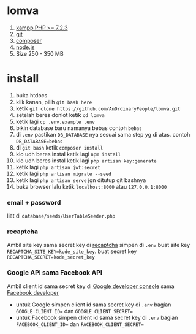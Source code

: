 # lomva
1. [xampp PHP >= 7.2.3](https://www.apachefriends.org/download.html)
1. [git](https://git-scm.com/downloads)
1. [composer](https://getcomposer.org/download/)
1. [node.js](https://nodejs.org/en/download/current/)
1. Size 250 - 350 MB

# install
1. buka htdocs
1. klik kanan, pilih `git bash here`
1. ketik `git clone https://github.com/AnOrdinaryPeople/lomva.git`
1. setelah beres donlot ketik `cd lomva`
1. ketik lagi `cp .env.example .env`
1. bikin database baru namanya bebas contoh `bebas`
1. di `.env` pastikan `DB_DATABASE` nya sesuai sama step yg di atas. contoh `DB_DATABASE=bebas`
1. di `git bash` ketik `composer install`
1. klo udh beres instal ketik lagi `npm install`
1. klo udh beres instal ketik lagi `php artisan key:generate`
1. ketik lagi `php artisan jwt:secret`
1. ketik lagi `php artisan migrate --seed`
1. ketik lagi `php artisan serve` jgn ditutup git bashnya
1. buka browser lalu ketik `localhost:8000` atau `127.0.0.1:8000`

### email + password
liat di `database/seeds/UserTableSeeder.php`

### recaptcha
Ambil site key sama secret key di [recaptcha](https://www.google.com/recaptcha) simpen di `.env` buat site key `RECAPTCHA_SITE_KEY=kode_site_key`. buat secret key `RECAPTCHA_SECRET=kode_secret_key`

### Google API sama Facebook API
Ambil client id sama secret key di [Google developer console](https://console.developers.google.com) sama [Facebook developer](https://developers.facebook.com)

- untuk Google simpen client id sama secret key di `.env` bagian `GOOGLE_CLIENT_ID=` dan `GOOGLE_CLIENT_SECRET=`
- untuk Facebook simpen client id sama secret key di `.env` bagian `FACEBOOK_CLIENT_ID=` dan `FACEBOOK_CLIENT_SECRET=`
